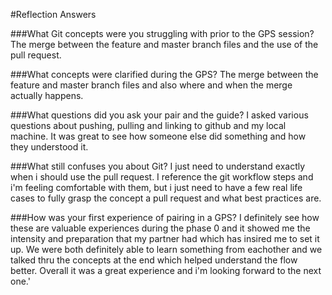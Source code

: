 #Reflection Answers

###What Git concepts were you struggling with prior to the GPS session?
The merge between the feature and master branch files and the use of the pull request.

###What concepts were clarified during the GPS?
The merge between the feature and master branch files and also where and when the merge actually happens. 

###What questions did you ask your pair and the guide?
I asked various questions about pushing, pulling and linking to github and my local machine. It was great to see how someone else did something and how they understood it.

###What still confuses you about Git?
I just need to understand exactly when i should use the pull request. I reference the git workflow steps and i'm feeling comfortable with them, but i just need to have a few real life cases to fully grasp the concept a pull request and what best practices are. 

###How was your first experience of pairing in a GPS?
I definitely see how these are valuable experiences during the phase 0 and it showed me the intensity and preparation that my partner had which has insired me to set it up. We were both definitely able to learn something from eachother and we talked thru the concepts at the end which helped understand the flow better. Overall it was a great experience and i'm looking forward to the next one.' 


